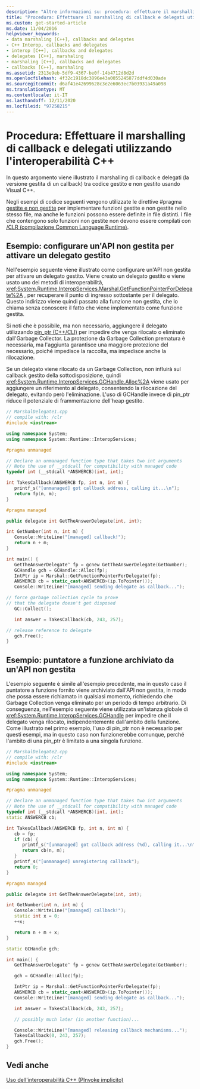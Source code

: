 ```yaml
---
description: "Altre informazioni su: procedura: effettuare il marshalling di callback e delegati utilizzando l'interoperabilità C++"
title: "Procedura: Effettuare il marshalling di callback e delegati utilizzando l'interoperabilità C++"
ms.custom: get-started-article
ms.date: 11/04/2016
helpviewer_keywords:
- data marshaling [C++], callbacks and delegates
- C++ Interop, callbacks and delegates
- interop [C++], callbacks and delegates
- delegates [C++], marshaling
- marshaling [C++], callbacks and delegates
- callbacks [C++], marshaling
ms.assetid: 2313e9eb-5df9-4367-be0f-14b4712d8d2d
ms.openlocfilehash: 4f32c1918dc3896e43a0055245877ddf4d030ade
ms.sourcegitcommit: d6af41e42699628c3e2e6063ec7b03931a49a098
ms.translationtype: MT
ms.contentlocale: it-IT
ms.lasthandoff: 12/11/2020
ms.locfileid: "97258215"
---
```

# <a name="how-to-marshal-callbacks-and-delegates-by-using-c-interop"></a>Procedura: Effettuare il marshalling di callback e delegati utilizzando l'interoperabilità C++

In questo argomento viene illustrato il marshalling di callback e delegati (la versione gestita di un callback) tra codice gestito e non gestito usando Visual C++.

Negli esempi di codice seguenti vengono utilizzate le direttive #pragma [gestite e non gestite](../preprocessor/managed-unmanaged.md) per implementare funzioni gestite e non gestite nello stesso file, ma anche le funzioni possono essere definite in file distinti. I file che contengono solo funzioni non gestite non devono essere compilati con [/CLR (compilazione Common Language Runtime)](../build/reference/clr-common-language-runtime-compilation.md).

## <a name="example-configure-unmanaged-api-to-trigger-managed-delegate"></a>Esempio: configurare un'API non gestita per attivare un delegato gestito

Nell'esempio seguente viene illustrato come configurare un'API non gestita per attivare un delegato gestito. Viene creato un delegato gestito e viene usato uno dei metodi di interoperabilità, <xref:System.Runtime.InteropServices.Marshal.GetFunctionPointerForDelegate%2A> , per recuperare il punto di ingresso sottostante per il delegato. Questo indirizzo viene quindi passato alla funzione non gestita, che lo chiama senza conoscere il fatto che viene implementato come funzione gestita.

Si noti che è possibile, ma non necessario, aggiungere il delegato utilizzando [pin_ptr (C++/CLI)](../extensions/pin-ptr-cpp-cli.md) per impedire che venga rilocato o eliminato dall'Garbage Collector. La protezione da Garbage Collection prematura è necessaria, ma l'aggiunta garantisce una maggiore protezione del necessario, poiché impedisce la raccolta, ma impedisce anche la rilocazione.

Se un delegato viene rilocato da un Garbage Collection, non influirà sul callback gestito della sottodisposizione, quindi <xref:System.Runtime.InteropServices.GCHandle.Alloc%2A> viene usato per aggiungere un riferimento al delegato, consentendo la rilocazione del delegato, evitando però l'eliminazione. L'uso di GCHandle invece di pin_ptr riduce il potenziale di frammentazione dell'heap gestito.

```cpp
// MarshalDelegate1.cpp
// compile with: /clr
#include <iostream>

using namespace System;
using namespace System::Runtime::InteropServices;

#pragma unmanaged

// Declare an unmanaged function type that takes two int arguments
// Note the use of __stdcall for compatibility with managed code
typedef int (__stdcall *ANSWERCB)(int, int);

int TakesCallback(ANSWERCB fp, int n, int m) {
   printf_s("[unmanaged] got callback address, calling it...\n");
   return fp(n, m);
}

#pragma managed

public delegate int GetTheAnswerDelegate(int, int);

int GetNumber(int n, int m) {
   Console::WriteLine("[managed] callback!");
   return n + m;
}

int main() {
   GetTheAnswerDelegate^ fp = gcnew GetTheAnswerDelegate(GetNumber);
   GCHandle gch = GCHandle::Alloc(fp);
   IntPtr ip = Marshal::GetFunctionPointerForDelegate(fp);
   ANSWERCB cb = static_cast<ANSWERCB>(ip.ToPointer());
   Console::WriteLine("[managed] sending delegate as callback...");

// force garbage collection cycle to prove
// that the delegate doesn't get disposed
   GC::Collect();

   int answer = TakesCallback(cb, 243, 257);

// release reference to delegate
   gch.Free();
}
```

## <a name="example-function-pointer-stored-by-unmanaged-api"></a>Esempio: puntatore a funzione archiviato da un'API non gestita

L'esempio seguente è simile all'esempio precedente, ma in questo caso il puntatore a funzione fornito viene archiviato dall'API non gestita, in modo che possa essere richiamato in qualsiasi momento, richiedendo che Garbage Collection venga eliminato per un periodo di tempo arbitrario. Di conseguenza, nell'esempio seguente viene utilizzata un'istanza globale di <xref:System.Runtime.InteropServices.GCHandle> per impedire che il delegato venga rilocato, indipendentemente dall'ambito della funzione. Come illustrato nel primo esempio, l'uso di pin_ptr non è necessario per questi esempi, ma in questo caso non funzionerebbe comunque, perché l'ambito di una pin_ptr è limitato a una singola funzione.

```cpp
// MarshalDelegate2.cpp
// compile with: /clr
#include <iostream>

using namespace System;
using namespace System::Runtime::InteropServices;

#pragma unmanaged

// Declare an unmanaged function type that takes two int arguments
// Note the use of __stdcall for compatibility with managed code
typedef int (__stdcall *ANSWERCB)(int, int);
static ANSWERCB cb;

int TakesCallback(ANSWERCB fp, int n, int m) {
   cb = fp;
   if (cb) {
      printf_s("[unmanaged] got callback address (%d), calling it...\n", cb);
      return cb(n, m);
   }
   printf_s("[unmanaged] unregistering callback");
   return 0;
}

#pragma managed

public delegate int GetTheAnswerDelegate(int, int);

int GetNumber(int n, int m) {
   Console::WriteLine("[managed] callback!");
   static int x = 0;
   ++x;

   return n + m + x;
}

static GCHandle gch;

int main() {
   GetTheAnswerDelegate^ fp = gcnew GetTheAnswerDelegate(GetNumber);

   gch = GCHandle::Alloc(fp);

   IntPtr ip = Marshal::GetFunctionPointerForDelegate(fp);
   ANSWERCB cb = static_cast<ANSWERCB>(ip.ToPointer());
   Console::WriteLine("[managed] sending delegate as callback...");

   int answer = TakesCallback(cb, 243, 257);

   // possibly much later (in another function)...

   Console::WriteLine("[managed] releasing callback mechanisms...");
   TakesCallback(0, 243, 257);
   gch.Free();
}
```

## <a name="see-also"></a>Vedi anche

[Uso dell'interoperabilità C++ (PInvoke implicito)](../dotnet/using-cpp-interop-implicit-pinvoke.md)
